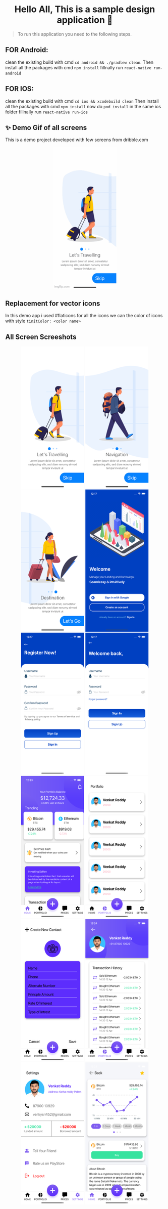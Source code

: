<h1 align="center">Hello All, This is a sample design application 👋</h1>


> To run this application you need to the following steps.<br /> 

## FOR Android:
clean the existing build with cmd `cd android && ./gradlew clean`.
Then install all the packages with cmd `npm install`
fillnally run `react-native run-android`

## FOR IOS:

clean the existing build with cmd `cd ios && xcodebuild clean`
Then install all the packages with cmd `npm install`
now do `pod install` in the same ios folder
fillnally run `react-native run-ios`

## ✨ Demo Gif of all screens

This is a demo project developed with few screens from dribble.com
<p align="center">
  <img width="200" height="450" src="loanbook.gif" alt="cli output"/>
</p>

## Replacement for vector icons
In this demo app i used #flaticons for all the icons we can the color of icons with style `tinitColor: <color name>`


## All Screen Screeshots


<p align="center">
  <img width="200" height="450" src="./readmeimg/loanbook1.png" alt="cli output"/>
  <img width="200" height="450" src="./readmeimg/loanbook2.png" alt="cli output"/>
  <img width="200" height="450" src="./readmeimg/loanbook3.png" alt="cli output"/>
  <img width="200" height="450" src="./readmeimg/loanbook4.png" alt="cli output"/>
  <img width="200" height="450" src="./readmeimg/loanbook5.png" alt="cli output"/>
  <img width="200" height="450" src="./readmeimg/loanbook6.png" alt="cli output"/>
  <img width="200" height="450" src="./readmeimg/loanbook7.png" alt="cli output"/>
  <img width="200" height="450" src="./readmeimg/loanbook8.png" alt="cli output"/>
  <img width="200" height="450" src="./readmeimg/loanbook9.png" alt="cli output"/>
  <img width="200" height="450" src="./readmeimg/loanbook10.png" alt="cli output"/>
  <img width="200" height="450" src="./readmeimg/loanbook11.png" alt="cli output"/>
  <img width="200" height="450" src="./readmeimg/loanbook12.png" alt="cli output"/>

</p>



